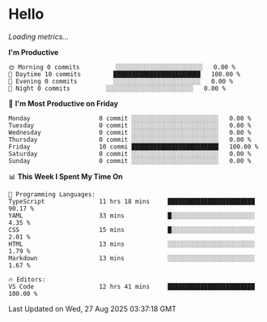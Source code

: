 # Hello

<!-- METRICS:START -->
<p><em>Loading metrics…</em></p>
<!-- METRICS:END -->

<!--START_SECTION:waka-->
**I'm Productive**

```text
🌞 Morning 0 commits          ░░░░░░░░░░░░░░░░░░░░░░░░   0.00 % 
🌆 Daytime 10 commits         ████████████████████████   100.00 % 
🌃 Evening 0 commits          ░░░░░░░░░░░░░░░░░░░░░░░░   0.00 % 
🌙 Night 0 commits          ░░░░░░░░░░░░░░░░░░░░░░░░   0.00 % 
```
📅 **I'm Most Productive on Friday**

```text
Monday                   0 commit ░░░░░░░░░░░░░░░░░░░░░░░░   0.00 % 
Tuesday                  0 commit ░░░░░░░░░░░░░░░░░░░░░░░░   0.00 % 
Wednesday                0 commit ░░░░░░░░░░░░░░░░░░░░░░░░   0.00 % 
Thursday                 0 commit ░░░░░░░░░░░░░░░░░░░░░░░░   0.00 % 
Friday                   10 commi ████████████████████████   100.00 % 
Saturday                 0 commit ░░░░░░░░░░░░░░░░░░░░░░░░   0.00 % 
Sunday                   0 commit ░░░░░░░░░░░░░░░░░░░░░░░░   0.00 % 
```

📊 **This Week I Spent My Time On**

```text
💬 Programming Languages: 
TypeScript               11 hrs 18 mins     ████████████████████████   90.17 % 
YAML                     33 mins            █░░░░░░░░░░░░░░░░░░░░░░░   4.35 % 
CSS                      15 mins            █░░░░░░░░░░░░░░░░░░░░░░░   2.01 % 
HTML                     13 mins            ░░░░░░░░░░░░░░░░░░░░░░░░   1.79 % 
Markdown                 13 mins            ░░░░░░░░░░░░░░░░░░░░░░░░   1.67 % 

🔥 Editors: 
VS Code                  12 hrs 41 mins     ████████████████████████   100.00 % 
```

 Last Updated on Wed, 27 Aug 2025 03:37:18 GMT
<!--END_SECTION:waka-->
